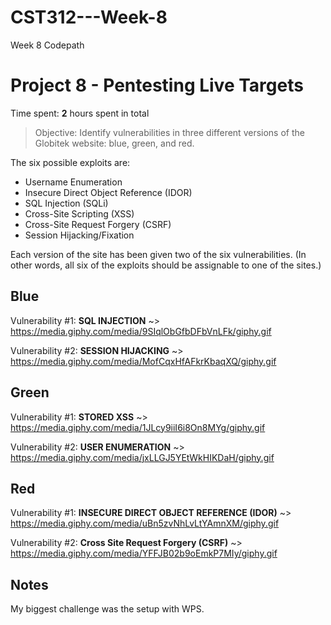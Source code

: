 # CST312---Week-8
Week 8 Codepath


# Project 8 - Pentesting Live Targets

Time spent: **2** hours spent in total

> Objective: Identify vulnerabilities in three different versions of the Globitek website: blue, green, and red.

The six possible exploits are:
* Username Enumeration
* Insecure Direct Object Reference (IDOR)
* SQL Injection (SQLi)
* Cross-Site Scripting (XSS)
* Cross-Site Request Forgery (CSRF)
* Session Hijacking/Fixation

Each version of the site has been given two of the six vulnerabilities. (In other words, all six of the exploits should be assignable to one of the sites.)

## Blue

Vulnerability #1: __SQL INJECTION__
~> https://media.giphy.com/media/9SIqlObGfbDFbVnLFk/giphy.gif

Vulnerability #2: __SESSION HIJACKING__
~> https://media.giphy.com/media/MofCqxHfAFkrKbaqXQ/giphy.gif


## Green

Vulnerability #1: __STORED XSS__
~> https://media.giphy.com/media/1JLcy9iiI6i8On8MYg/giphy.gif

Vulnerability #2:  __USER ENUMERATION__
~> https://media.giphy.com/media/jxLLGJ5YEtWkHIKDaH/giphy.gif


## Red

Vulnerability #1: __INSECURE DIRECT OBJECT REFERENCE (IDOR)__
~> https://media.giphy.com/media/uBn5zvNhLvLtYAmnXM/giphy.gif

Vulnerability #2:  __Cross Site Request Forgery (CSRF)__
~> https://media.giphy.com/media/YFFJB02b9oEmkP7MIy/giphy.gif


## Notes

My biggest challenge was the setup with WPS.

